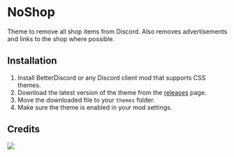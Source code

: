 # NoShop
Theme to remove all shop items from Discord. Also removes advertisements and links to the shop where possible.
## Installation
1. Install BetterDiscord or any Discord client mod that supports CSS themes.
2. Download the latest version of the theme from the [releases](https://github.com/qxxst/Elementcord/releases) page.
3. Move the downloaded file to your `themes` folder.
4. Make sure the theme is enabled in your mod settings.
## Credits
<a href="https://github.com/qxxst/NoShop/graphs/contributors"><img src="https://contrib.rocks/image?repo=qxxst/NoShop"></a>
